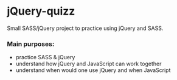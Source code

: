# jQuery-quizz

Small SASS/jQuery project to practice using jQuery and SASS.<br>

<h3>Main purposes:</h3>

* practice SASS & jQuery
* understand how jQuery and JavaScript can work together
* understand when would one use jQuery and when JavaScript
